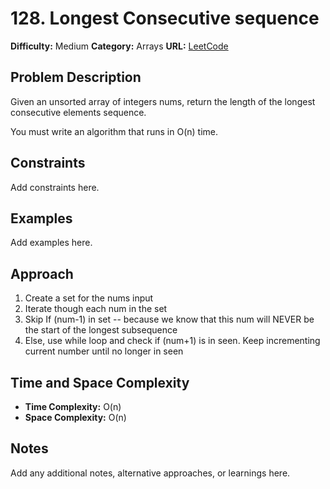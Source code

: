 # 128. Longest Consecutive sequence

**Difficulty:** Medium
**Category:** Arrays
**URL:** [LeetCode](https://leetcode.com/problems/longest-consecutive-sequence/)

## Problem Description

Given an unsorted array of integers nums, return the length of the longest consecutive elements sequence.

You must write an algorithm that runs in O(n) time.

## Constraints

Add constraints here.

## Examples

Add examples here.

## Approach

1. Create a set for the nums input
2. Iterate though each num in the set
3. Skip If (num-1) in set -- because we know that this num will NEVER be the start of the longest subsequence
4. Else, use while loop and check if (num+1) is in seen. Keep incrementing current number until no longer in 
seen

## Time and Space Complexity

- **Time Complexity:** O(n)
- **Space Complexity:** O(n)

## Notes

Add any additional notes, alternative approaches, or learnings here.
